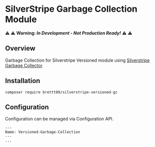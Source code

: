 # SilverStripe Garbage Collection Module

:warning: :warning: **Warning: *In Development - Not Production Ready!*** :warning: :warning:

## Overview

Garbage Collection for Silverstripe Versioned module using [Silverstripe Garbage Collector](https://github.com/brettt89/silverstripe-garbage-collector).

## Installation

```
composer require brettt89/silverstripe-versioned-gc
```

## Configuration

Configuration can be managed via Configuration API.

```
---
Name: Versioned-Garbage-Collection
---
...
```